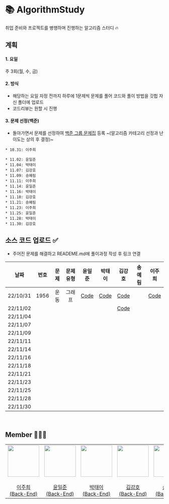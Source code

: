 # 📚 AlgorithmStudy
취업 준비와 프로젝트를 병행하며 진행하는 알고리즘 스터디 🔥

## 계획
#### 1. 요일
주 3회(월, 수, 금)

#### 2. 방식
* 해당하는 요일 자정 전까지 하루에 1문제씩 문제를 풀어 코드와 풀이 방법을 깃헙 자신 폴더에 업로드
* 코드리뷰는 원할 시 진행

#### 3. 문제 선정(백준)
* 돌아가면서 문제를 선정하여 [백준 그룹 문제집](https://www.acmicpc.net/group/workbook/16025) 등록 ~(알고리즘 카테고리 선정과 난이도는 상의 후 결정)~

```
* 10.31: 이주희
```

```
* 11.02: 윤일준
* 11.04: 박태이
* 11.07: 김강호
* 11.09: 송예림
* 11.11: 이주희
* 11.14: 윤일준
* 11.16: 박태이
* 11.18: 김강호
* 11.21: 송예림
* 11.23: 이주희
* 11.25: 윤일준
* 11.28: 박태이
* 11.30: 김강호
```

## 소스 코드 업로드 ✅
- 주어진 문제를 해결하고 READEME.md에 풀이과정 작성 후 링크 연결

|**날짜**|**번호**|**문제**|**문제 유형**|**윤일준**|**박태이**|**김강호**|**송예림**|**이주희**|
|:-----:|:-----:|:-----:|:-----:|:-----:|:-----:|:-----:|:-----:|:-----:|
| 22/10/31 | 1956 | 운동 | 그래프 | <a href="/1031/윤일준/README.md">Code</a> | <a href="/1031/박태이/README.md">Code</a> | <a href="/1031/김강호/README.md">Code</a> |  | <a href="/1031/이주희/README.md">Code</a> |
| 22/11/02 |  |  |  |  |  |  <a href="/1102/김강호/README.md">Code</a> |  |  |
| 22/11/04 |  |  |  |  |  |  |  |  |
| 22/11/07 |  |  |  |  |  |  |  |  |
| 22/11/09 |  |  |  |  |  |  |  |  |
| 22/11/11 |  |  |  |  |  |  |  |  |
| 22/11/14 |  |  |  |  |  |  |  |  |
| 22/11/16 |  |  |  |  |  |  |  |  |
| 22/11/18 |  |  |  |  |  |  |  |  |
| 22/11/21 |  |  |  |  |  |  |  |  |
| 22/11/23 |  |  |  |  |  |  |  |  |
| 22/11/25 |  |  |  |  |  |  |  |  |
| 22/11/28 |  |  |  |  |  |  |  |  |
| 22/11/30 |  |  |  |  |  |  |  |  |

</br>

## Member 👨🏻‍💻
<table>
  <tr>
    <td height="20px" align="center"><a href="https://github.com/J00HUI">
      <img src="https://avatars.githubusercontent.com/J00HUI" width="100px"/> <br><br> 이주희 <br>(Back-End) </a> <br></td>
    <td height="20px" align="center"><a href="https://github.com/smileJune">
      <img src="https://avatars.githubusercontent.com/smileJune" width="100px"/> <br><br> 윤일준 <br>(Back-End) </a> <br></td>
    <td height="20px" align="center"><a href="https://github.com/ehoi-loveyourself">
      <img src="https://avatars.githubusercontent.com/ehoi-loveyourself" width="100px"/> <br><br> 박태이 <br>(Back-End) </a> <br></td>
    <td height="20px" align="center"><a href="https://github.com/tgb02087">
      <img src="https://avatars.githubusercontent.com/tgb02087" width="100px"/> <br><br> 김강호 <br>(Back-End) </a> <br></td>
    <td height="20px" align="center"><a href="https://github.com/yerim8373">
      <img src="https://avatars.githubusercontent.com/yerim8373" width="100px"/> <br><br> 송예림 <br>(Back-End) </a> <br></td>
  </tr>
</table>
